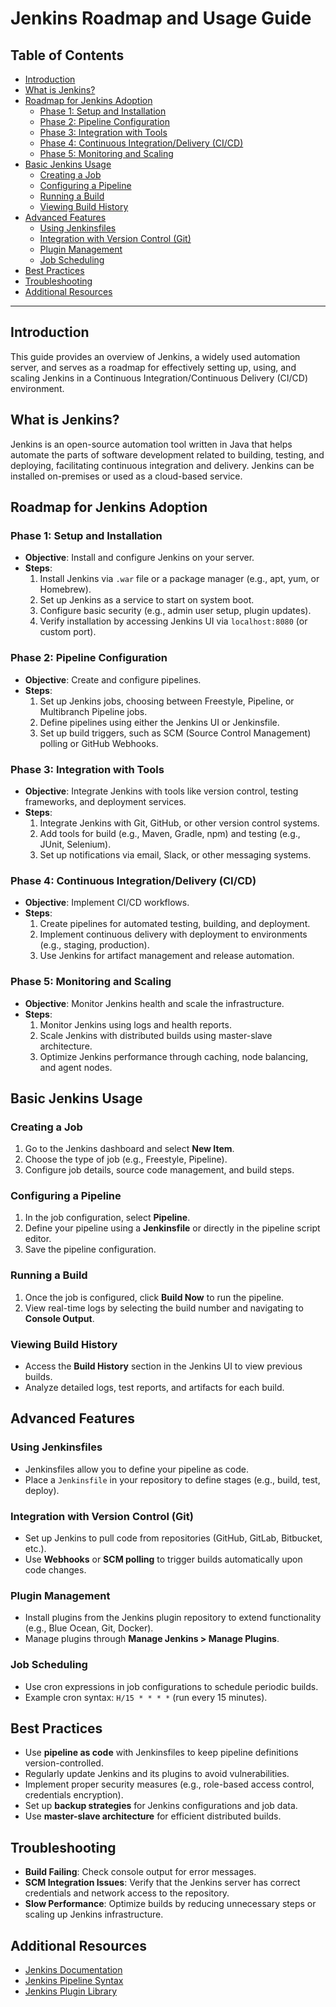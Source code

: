 # Jenkins Roadmap and Usage Guide

## Table of Contents
- [Introduction](#introduction)
- [What is Jenkins?](#what-is-jenkins)
- [Roadmap for Jenkins Adoption](#roadmap-for-jenkins-adoption)
  - [Phase 1: Setup and Installation](#phase-1-setup-and-installation)
  - [Phase 2: Pipeline Configuration](#phase-2-pipeline-configuration)
  - [Phase 3: Integration with Tools](#phase-3-integration-with-tools)
  - [Phase 4: Continuous Integration/Delivery (CI/CD)](#phase-4-continuous-integrationdelivery-cicd)
  - [Phase 5: Monitoring and Scaling](#phase-5-monitoring-and-scaling)
- [Basic Jenkins Usage](#basic-jenkins-usage)
  - [Creating a Job](#creating-a-job)
  - [Configuring a Pipeline](#configuring-a-pipeline)
  - [Running a Build](#running-a-build)
  - [Viewing Build History](#viewing-build-history)
- [Advanced Features](#advanced-features)
  - [Using Jenkinsfiles](#using-jenkinsfiles)
  - [Integration with Version Control (Git)](#integration-with-version-control-git)
  - [Plugin Management](#plugin-management)
  - [Job Scheduling](#job-scheduling)
- [Best Practices](#best-practices)
- [Troubleshooting](#troubleshooting)
- [Additional Resources](#additional-resources)

---

## Introduction
This guide provides an overview of Jenkins, a widely used automation server, and serves as a roadmap for effectively setting up, using, and scaling Jenkins in a Continuous Integration/Continuous Delivery (CI/CD) environment.

## What is Jenkins?
Jenkins is an open-source automation tool written in Java that helps automate the parts of software development related to building, testing, and deploying, facilitating continuous integration and delivery. Jenkins can be installed on-premises or used as a cloud-based service.

## Roadmap for Jenkins Adoption

### Phase 1: Setup and Installation
- **Objective**: Install and configure Jenkins on your server.
- **Steps**:
  1. Install Jenkins via `.war` file or a package manager (e.g., apt, yum, or Homebrew).
  2. Set up Jenkins as a service to start on system boot.
  3. Configure basic security (e.g., admin user setup, plugin updates).
  4. Verify installation by accessing Jenkins UI via `localhost:8080` (or custom port).
  
### Phase 2: Pipeline Configuration
- **Objective**: Create and configure pipelines.
- **Steps**:
  1. Set up Jenkins jobs, choosing between Freestyle, Pipeline, or Multibranch Pipeline jobs.
  2. Define pipelines using either the Jenkins UI or Jenkinsfile.
  3. Set up build triggers, such as SCM (Source Control Management) polling or GitHub Webhooks.

### Phase 3: Integration with Tools
- **Objective**: Integrate Jenkins with tools like version control, testing frameworks, and deployment services.
- **Steps**:
  1. Integrate Jenkins with Git, GitHub, or other version control systems.
  2. Add tools for build (e.g., Maven, Gradle, npm) and testing (e.g., JUnit, Selenium).
  3. Set up notifications via email, Slack, or other messaging systems.

### Phase 4: Continuous Integration/Delivery (CI/CD)
- **Objective**: Implement CI/CD workflows.
- **Steps**:
  1. Create pipelines for automated testing, building, and deployment.
  2. Implement continuous delivery with deployment to environments (e.g., staging, production).
  3. Use Jenkins for artifact management and release automation.

### Phase 5: Monitoring and Scaling
- **Objective**: Monitor Jenkins health and scale the infrastructure.
- **Steps**:
  1. Monitor Jenkins using logs and health reports.
  2. Scale Jenkins with distributed builds using master-slave architecture.
  3. Optimize Jenkins performance through caching, node balancing, and agent nodes.

## Basic Jenkins Usage

### Creating a Job
1. Go to the Jenkins dashboard and select **New Item**.
2. Choose the type of job (e.g., Freestyle, Pipeline).
3. Configure job details, source code management, and build steps.

### Configuring a Pipeline
1. In the job configuration, select **Pipeline**.
2. Define your pipeline using a **Jenkinsfile** or directly in the pipeline script editor.
3. Save the pipeline configuration.

### Running a Build
1. Once the job is configured, click **Build Now** to run the pipeline.
2. View real-time logs by selecting the build number and navigating to **Console Output**.

### Viewing Build History
- Access the **Build History** section in the Jenkins UI to view previous builds.
- Analyze detailed logs, test reports, and artifacts for each build.

## Advanced Features

### Using Jenkinsfiles
- Jenkinsfiles allow you to define your pipeline as code.
- Place a `Jenkinsfile` in your repository to define stages (e.g., build, test, deploy).

### Integration with Version Control (Git)
- Set up Jenkins to pull code from repositories (GitHub, GitLab, Bitbucket, etc.).
- Use **Webhooks** or **SCM polling** to trigger builds automatically upon code changes.

### Plugin Management
- Install plugins from the Jenkins plugin repository to extend functionality (e.g., Blue Ocean, Git, Docker).
- Manage plugins through **Manage Jenkins > Manage Plugins**.

### Job Scheduling
- Use cron expressions in job configurations to schedule periodic builds.
- Example cron syntax: `H/15 * * * *` (run every 15 minutes).

## Best Practices
- Use **pipeline as code** with Jenkinsfiles to keep pipeline definitions version-controlled.
- Regularly update Jenkins and its plugins to avoid vulnerabilities.
- Implement proper security measures (e.g., role-based access control, credentials encryption).
- Set up **backup strategies** for Jenkins configurations and job data.
- Use **master-slave architecture** for efficient distributed builds.
  
## Troubleshooting
- **Build Failing**: Check console output for error messages.
- **SCM Integration Issues**: Verify that the Jenkins server has correct credentials and network access to the repository.
- **Slow Performance**: Optimize builds by reducing unnecessary steps or scaling up Jenkins infrastructure.
  
## Additional Resources
- [Jenkins Documentation](https://www.jenkins.io/doc/)
- [Jenkins Pipeline Syntax](https://www.jenkins.io/doc/book/pipeline/syntax/)
- [Jenkins Plugin Library](https://plugins.jenkins.io/)

